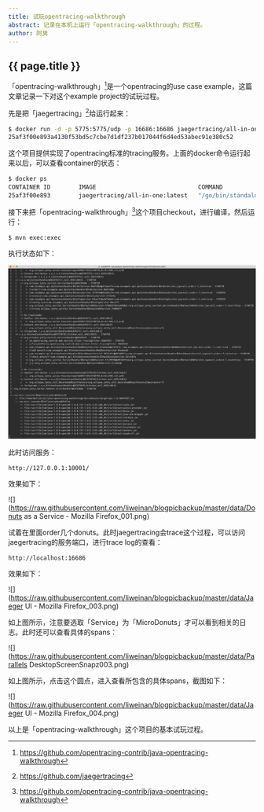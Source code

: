 ```yaml
---
title: 试玩opentracing-walkthrough
abstract: 记录在本机上运行「opentracing-walkthrough」的过程。
author: 阿男
---
```


## {{ page.title }}

「opentracing-walkthrough」[^walkthrough]是一个opentracing的use case example，这篇文章记录一下对这个example project的试玩过程。

[^walkthrough]: https://github.com/opentracing-contrib/java-opentracing-walkthrough

先是把「jaegertracing」[^jaegar]给运行起来：

```bash
$ docker run -d -p 5775:5775/udp -p 16686:16686 jaegertracing/all-in-one:latest
25af3f00e893a4130f53bd5c7cbe7d1df237b017044f6d4ed53abec91e380c52
```

[^jaegar]: https://github.com/jaegertracing

这个项目提供实现了opentracing标准的tracing服务。上面的docker命令运行起来以后，可以查看container的状态：

```bash
$ docker ps
CONTAINER ID        IMAGE                             COMMAND                  CREATED             STATUS              PORTS                                                                                  NAMES
25af3f00e893        jaegertracing/all-in-one:latest   "/go/bin/standalone-l"   53 minutes ago      Up 53 minutes       5778/tcp, 0.0.0.0:5775->5775/udp, 14268/tcp, 6831-6832/udp, 0.0.0.0:16686->16686/tcp   sick_poitras
```

接下来把「opentracing-walkthrough」[^walkthrough]这个项目checkout，进行编译，然后运行：

```bash
$ mvn exec:exec
```

执行状态如下：

![](https://raw.githubusercontent.com/liweinan/blogpicbackup/master/data/iTerm2ScreenSnapz001.png)

此时访问服务：

```url
http://127.0.0.1:10001/
```

效果如下：

![](https://raw.githubusercontent.com/liweinan/blogpicbackup/master/data/Donuts as a Service - Mozilla Firefox_001.png)

试着在里面order几个donuts。此时jaegertracing会trace这个过程，可以访问jaegertracing的服务端口，进行trace log的查看：

```url
http://localhost:16686
```

效果如下：

![](https://raw.githubusercontent.com/liweinan/blogpicbackup/master/data/Jaeger UI - Mozilla Firefox_003.png)

如上图所示，注意要选取「Service」为「MicroDonuts」才可以看到相关的日志。此时还可以查看具体的spans：

![](https://raw.githubusercontent.com/liweinan/blogpicbackup/master/data/Parallels DesktopScreenSnapz003.png)

如上图所示，点击这个圆点，进入查看所包含的具体spans，截图如下：

![](https://raw.githubusercontent.com/liweinan/blogpicbackup/master/data/Jaeger UI - Mozilla Firefox_004.png)

以上是「opentracing-walkthrough」这个项目的基本试玩过程。